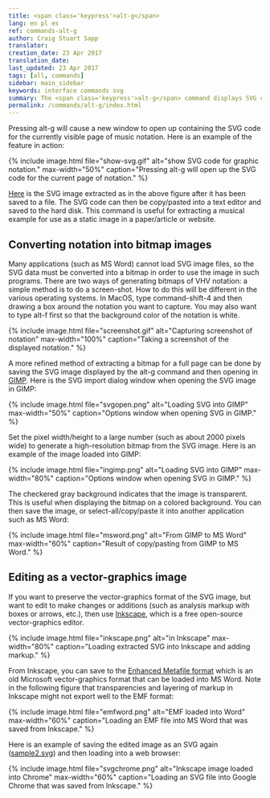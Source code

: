 ```yaml
---
title: <span class='keypress'>alt-g</span>
lang: en pl es
ref: commands-alt-g
author: Craig Stuart Sapp
translator: 
creation_date: 23 Apr 2017
translation_date: 
last_updated: 23 Apr 2017
tags: [all, commands]
sidebar: main_sidebar
keywords: interface commands svg
summary: The <span class='keypress'>alt-g</span> command displays SVG code for the graphical music seen in the notation editor. 
permalink: /commands/alt-g/index.html
---
```


Pressing <span class="keypress">alt-g</span> will cause a new window
to open up containing the SVG code for the currently visible page
of music notation.  Here is an example of the feature in action:

{% include image.html
	file="show-svg.gif"
	alt="show SVG code for graphic notation."
	max-width="50%"
	caption="Pressing <span class='keypress'>alt-g</span> will open up the SVG code for the current page of notation."
%}


[Here](sample.svg) is the SVG image extracted as in the above figure 
after it has been saved to a file.
The SVG code can then be copy/pasted into a text editor and saved
to the hard disk.  This command is useful for extracting a musical
example for use as a static image in a paper/article or website.


## Converting notation into bitmap images ##

Many applications (such as MS Word) cannot load SVG image files, so
the SVG data must be converted into a bitmap in order to use the
image in such programs.  There are two ways of generating bitmaps
of VHV notation:  a simple method is to do a screen-shot.  How to
do this will be different in the various operating systems.  In
MacOS, type <span class="keypress">command-shift-4</span> and then
drawing a box around the notation you want to capture.  You may
also want to type <span class="keypress">alt-f</span> first so that
the background color of the notation is white.

{% include image.html
	file="screenshot.gif"
	alt="Capturing screenshot of notation"
	max-width="100%"
	caption="Taking a screenshot of the displayed notation."
%}

A more refined method of extracting a bitmap for a full page can be done by saving the
SVG image displayed by the <span class="keypress">alt-g</span>
command and then opening in [GIMP](https://www.gimp.org).  Here is the SVG import
dialog window when opening the SVG image in GIMP:

{% include image.html
	file="svgopen.png"
	alt="Loading SVG into GIMP"
	max-width="50%"
	caption="Options window when opening SVG in GIMP."
%}

Set the pixel width/height to a large number (such as about 2000 pixels wide)
to generate a high-resolution bitmap from the SVG image.  Here is an example
of the image loaded into GIMP:

{% include image.html
	file="ingimp.png"
	alt="Loading SVG into GIMP"
	max-width="80%"
	caption="Options window when opening SVG in GIMP."
%}

The checkered gray background indicates that the image is transparent.  This 
is useful when displaying the bitmap on a colored background.  You can then save
the image, or select-all/copy/paste it into another application such as MS Word:

{% include image.html
	file="msword.png"
	alt="From GIMP to MS Word"
	max-width="60%"
	caption="Result of copy/pasting from GIMP to MS Word."
%}


## Editing as a vector-graphics image ##

If you want to preserve the vector-graphics format of the SVG image, but want
to edit to make changes or additions (such as analysis markup with boxes or
arrows, etc.), then use [Inkscape](https://inkscape.org/en), which is a free
open-source vector-graphics editor.

{% include image.html
	file="inkscape.png"
	alt="in Inkscape"
	max-width="80%"
	caption="Loading extracted SVG into Inkscape and adding markup."
%}

From Inkscape, you can save to the [Enhanced Metafile format](https://en.wikipedia.org/wiki/Windows_Metafile) which is an old Microsoft vector-graphics format that can be
loaded into MS Word.  Note in the following figure that transparencies and layering 
of markup in Inkscape might not export well to the EMF format:

{% include image.html
	file="emfword.png"
	alt="EMF loaded into Word"
	max-width="60%"
	caption="Loading an EMF file into MS Word that was saved from Inkscape."
%}


Here is an example of saving the edited image as an SVG again ([sample2.svg](sample2.svg))
 and then loading into a web browser:

{% include image.html
	file="svgchrome.png"
	alt="Inkscape image loaded into Chrome"
	max-width="60%"
	caption="Loading an SVG file into Google Chrome that was saved from Inkscape."
%}





